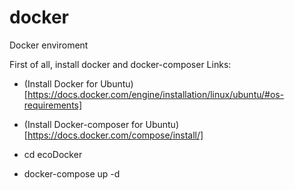 # docker
Docker enviroment

First of all, install docker and docker-composer
Links:
* (Install Docker for Ubuntu)[https://docs.docker.com/engine/installation/linux/ubuntu/#os-requirements]
* (Install Docker-composer for Ubuntu)[https://docs.docker.com/compose/install/]
 
 
* cd ecoDocker
* docker-compose up -d


